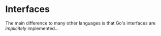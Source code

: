 # Interfaces

The main difference to many other languages is that Go's interfaces are _implicitely_ implemented...
